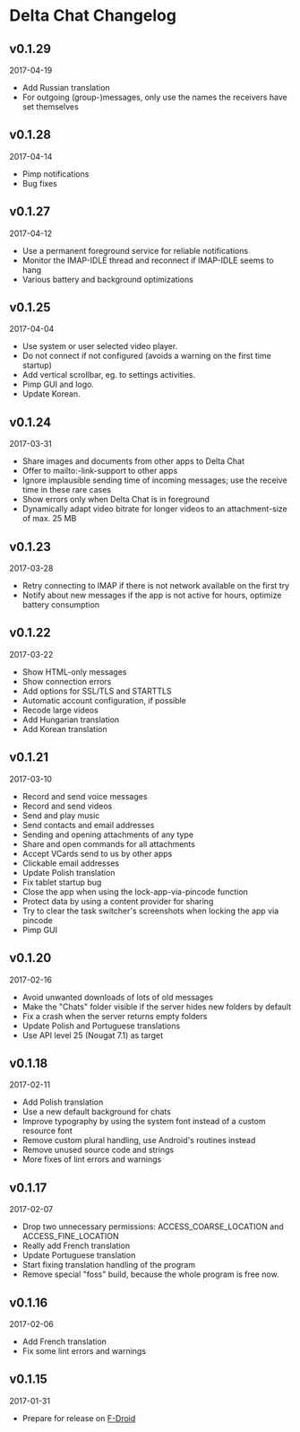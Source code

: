 # Delta Chat Changelog

## v0.1.29
2017-04-19

* Add Russian translation
* For outgoing (group-)messages, only use the names the receivers have set themselves

## v0.1.28
2017-04-14

* Pimp notifications
* Bug fixes

## v0.1.27
2017-04-12

* Use a permanent foreground service for reliable notifications
* Monitor the IMAP-IDLE thread and reconnect if IMAP-IDLE seems to hang
* Various battery and background optimizations

## v0.1.25
2017-04-04

* Use system or user selected video player.
* Do not connect if not configured (avoids a warning on the first time startup)
* Add  vertical scrollbar, eg. to settings activities.
* Pimp GUI and logo.
* Update Korean.

## v0.1.24
2017-03-31

* Share images and documents from other apps to Delta Chat
* Offer to mailto:-link-support to other apps
* Ignore implausible sending time of incoming messages; use the receive time in these rare cases
* Show errors only when Delta Chat is in foreground
* Dynamically adapt video bitrate for longer videos to an attachment-size of max. 25 MB

## v0.1.23
2017-03-28

* Retry connecting to IMAP if there is not network available on the first try
* Notify about new messages if the app is not active for hours, optimize battery consumption

## v0.1.22
2017-03-22

* Show HTML-only messages
* Show connection errors
* Add options for SSL/TLS and STARTTLS
* Automatic account configuration, if possible
* Recode large videos
* Add Hungarian translation
* Add Korean translation

## v0.1.21
2017-03-10

* Record and send voice messages
* Record and send videos
* Send and play music
* Send contacts and email addresses
* Sending and opening attachments of any type
* Share and open commands for all attachments
* Accept VCards send to us by other apps
* Clickable email addresses
* Update Polish translation
* Fix tablet startup bug
* Close the app when using the lock-app-via-pincode function
* Protect data by using a content provider for sharing
* Try to clear the task switcher's screenshots when locking the app via pincode
* Pimp GUI

## v0.1.20
2017-02-16

* Avoid unwanted downloads of lots of old messages
* Make the "Chats" folder visible if the server hides new folders by default
* Fix a crash when the server returns empty folders
* Update Polish and Portuguese translations
* Use API level 25 (Nougat 7.1) as target

## v0.1.18
2017-02-11

* Add Polish translation
* Use a new default background for chats
* Improve typography by using the system font instead of a custom resource font
* Remove custom plural handling, use Android's routines instead
* Remove unused source code and strings
* More fixes of lint errors and warnings

## v0.1.17
2017-02-07

* Drop two unnecessary permissions: ACCESS_COARSE_LOCATION and ACCESS_FINE_LOCATION
* Really add French translation
* Update Portuguese translation
* Start fixing translation handling of the program
* Remove special "foss" build, because the whole program is free now.

## v0.1.16
2017-02-06

* Add French translation
* Fix some lint errors and warnings

## v0.1.15
2017-01-31

* Prepare for release on [F-Droid](https://f-droid.org/)
